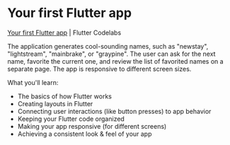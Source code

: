 # Your first Flutter app

[Your first Flutter app](https://flutter.dev/docs/get-started/codelab) | Flutter Codelabs

The application generates cool-sounding names, such as "newstay", "lightstream", "mainbrake", or "graypine". The user can ask for the next name, favorite the current one, and review the list of favorited names on a separate page. The app is responsive to different screen sizes.

What you'll learn:

- The basics of how Flutter works
- Creating layouts in Flutter
- Connecting user interactions (like button presses) to app behavior
- Keeping your Flutter code organized
- Making your app responsive (for different screens)
- Achieving a consistent look & feel of your app